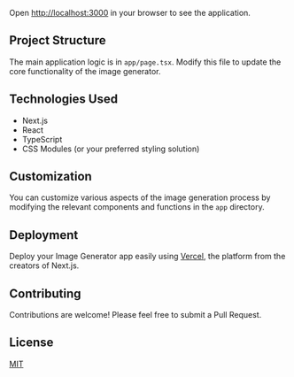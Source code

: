 
Open [http://localhost:3000](http://localhost:3000) in your browser to see the application.

## Project Structure

The main application logic is in `app/page.tsx`. Modify this file to update the core functionality of the image generator.

## Technologies Used

- Next.js
- React
- TypeScript
- CSS Modules (or your preferred styling solution)

## Customization

You can customize various aspects of the image generation process by modifying the relevant components and functions in the `app` directory.

## Deployment

Deploy your Image Generator app easily using [Vercel](https://vercel.com/new?utm_medium=default-template&filter=next.js&utm_source=create-next-app&utm_campaign=create-next-app-readme), the platform from the creators of Next.js.

## Contributing

Contributions are welcome! Please feel free to submit a Pull Request.

## License

[MIT](https://choosealicense.com/licenses/mit/)
